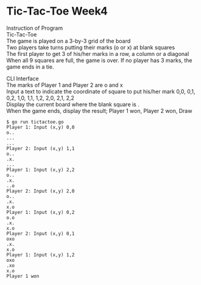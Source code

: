 
# Tic-Tac-Toe Week4
   
Instruction of Program  
Tic-Tac-Toe   
The game is played on a 3-by-3 grid of the board   
Two players take turns putting their marks (o or x) at blank squares  
The first player to get 3 of his/her marks in a row, a column or a diagonal   
When all 9 squares are full, the game is over. If no player has 3 marks, the game ends in a tie.   
    
    
    
CLI Interface  
The marks of Player 1 and Player 2 are o and x   
Input a text to indicate the coordinate of square to put his/her mark 0,0, 0,1, 0,2, 1,0, 1,1, 1,2, 2,0, 2,1, 2,2    
Display the current board where the blank square is .   
When the game ends, display the result; Player 1 won, Player 2 won, Draw    



```
$ go run tictactoe.go 
Player 1: Input (x,y) 0,0
o..
...
...
Player 2: Input (x,y) 1,1
o..
.x.
...
Player 1: Input (x,y) 2,2
o..
.x.
..o
Player 2: Input (x,y) 2,0
o..
.x.
x.o
Player 1: Input (x,y) 0,2
o.o
.x.
x.o
Player 2: Input (x,y) 0,1
oxo
.x.
x.o
Player 1: Input (x,y) 1,2
oxo
.xo
x.o
Player 1 won
